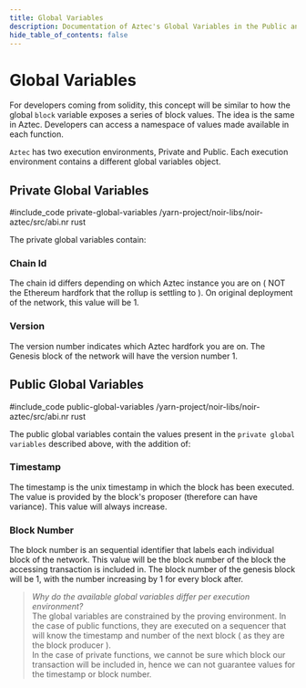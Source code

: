 ```yaml
---
title: Global Variables
description: Documentation of Aztec's Global Variables in the Public and Private Contexts
hide_table_of_contents: false
---
```

# Global Variables
For developers coming from solidity, this concept will be similar to how the global `block` variable exposes a series of block values. The idea is the same in Aztec. Developers can access a namespace of values made available in each function. 

`Aztec` has two execution environments, Private and Public. Each execution environment contains a different global variables object. 

## Private Global Variables 
#include_code private-global-variables /yarn-project/noir-libs/noir-aztec/src/abi.nr rust

The private global variables contain:
### Chain Id
The chain id differs depending on which Aztec instance you are on ( NOT the Ethereum hardfork that the rollup is settling to ). On original deployment of the network, this value will be 1.

### Version
The version number indicates which Aztec hardfork you are on. The Genesis block of the network will have the version number 1.

## Public Global Variables
#include_code public-global-variables /yarn-project/noir-libs/noir-aztec/src/abi.nr rust

The public global variables contain the values present in the `private global variables` described above, with the addition of:

### Timestamp
The timestamp is the unix timestamp in which the block has been executed. The value is provided by the block's proposer (therefore can have variance). This value will always increase.

### Block Number
The block number is an sequential identifier that labels each individual block of the network. This value will be the block number of the block the accessing transaction is included in.
The block number of the genesis block will be 1, with the number increasing by 1 for every block after.

> *Why do the available global variables differ per execution environment?*  
> The global variables are constrained by the proving environment. In the case of public functions, they are executed on a sequencer that will know the timestamp and number of the next block ( as they are the block producer ).  
> In the case of private functions, we cannot be sure which block our transaction will be included in, hence we can not guarantee values for the timestamp or block number.